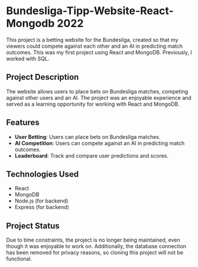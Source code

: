 # Bundesliga-Tipp-Website-React-Mongodb 2022

This project is a betting website for the Bundesliga, created so that my viewers could compete against each other and an AI in predicting match outcomes. This was my first project using React and MongoDB. Previously, I worked with SQL.

## Project Description

The website allows users to place bets on Bundesliga matches, competing against other users and an AI. The project was an enjoyable experience and served as a learning opportunity for working with React and MongoDB.

## Features

- **User Betting**: Users can place bets on Bundesliga matches.
- **AI Competition**: Users can compete against an AI in predicting match outcomes.
- **Leaderboard**: Track and compare user predictions and scores.

## Technologies Used

- React
- MongoDB
- Node.js (for backend)
- Express (for backend)

## Project Status

Due to time constraints, the project is no longer being maintained, even though it was enjoyable to work on. Additionally, the database connection has been removed for privacy reasons, so cloning this project will not be functional.
